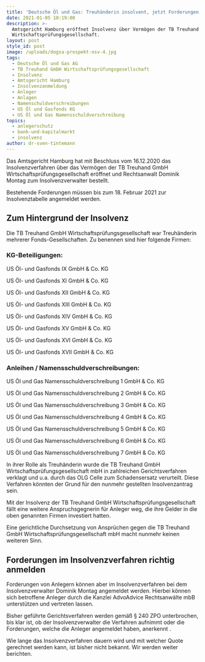 ```yaml
---
title: 'Deutsche Öl und Gas: Treuhänderin insolvent, jetzt Forderungen anmelden'
date: 2021-01-05 10:19:00
description: >-
  Amtsgericht Hamburg eröffnet Insolvenz über Vermögen der TB Treuhand
  Wirtschaftsprüfungsgesellschaft.
layout: post
style_id: post
image: /uploads/dogsa-prospekt-nsv-4.jpg
tags:
  - Deutsche Öl und Gas AG
  - TB Treuhand GmbH Wirtschaftsprüfungsgesellschaft
  - Insolvenz
  - Amtsgericht Hamburg
  - Insolvenzanmeldung
  - Anleger
  - Anlagen
  - Namenschuldverschreibungen
  - US Öl und Gasfonds KG
  - US Öl und Gas Namensschuldverschreibung
topics:
  - anlegerschutz
  - bank-und-kapitalmarkt
  - insolvenz
author: dr-sven-tintemann
---
```


Das Amtsgericht Hamburg hat mit Beschluss vom 16.12.2020 das Insolvenzverfahren über das Vermögen der TB Treuhand GmbH Wirtschaftsprüfungsgesellschaft eröffnet und Rechtsanwalt Dominik Montag zum Insolvenzverwalter bestellt.

Bestehende Forderungen müssen bis zum 18. Februar 2021 zur Insolvenztabelle angemeldet werden.

## Zum Hintergrund der Insolvenz

Die TB Treuhand GmbH Wirtschaftsprüfungsgesellschaft war Treuhänderin mehrerer Fonds-Gesellschaften. Zu benennen sind hier folgende Firmen:

### KG-Beteiligungen:

US Öl- und Gasfonds IX GmbH & Co. KG

US Öl- und Gasfonds XI GmbH & Co. KG

US Öl- und Gasfonds XII GmbH & Co. KG

US Öl- und Gasfonds XIII GmbH & Co. KG

US Öl- und Gasfonds XIV GmbH & Co. KG

US Öl- und Gasfonds XV GmbH & Co. KG

US Öl- und Gasfonds XVI GmbH & Co. KG

US Öl- und Gasfonds XVII GmbH & Co. KG

### Anleihen / Namensschuldverschreibungen:

US Öl und Gas Namensschuldverschreibung 1 GmbH & Co. KG

US Öl und Gas Namensschuldverschreibung 2 GmbH & Co. KG

US Öl und Gas Namensschuldverschreibung 3 GmbH & Co. KG

US Öl und Gas Namensschuldverschreibung 4 GmbH & Co. KG

US Öl und Gas Namensschuldverschreibung 5 GmbH & Co. KG

US Öl und Gas Namensschuldverschreibung 6 GmbH & Co. KG

US Öl und Gas Namensschuldverschreibung 7 GmbH & Co. KG

In ihrer Rolle als Treuhänderin wurde die TB Treuhand GmbH Wirtschaftsprüfungsgesellschaft mbH in zahlreichen Gerichtsverfahren verklagt und u.a. durch das OLG Celle zum Schadensersatz verurteilt. Diese Verfahren könnten der Grund für den nunmehr gestellten Insolvenzantrag sein.&nbsp;

Mit der Insolvenz der TB Treuhand GmbH Wirtschaftsprüfungsgesellschaft fällt eine weitere Anspruchsgegnerin für Anleger weg, die ihre Gelder in die oben genannten Firmen investiert hatten.

Eine gerichtliche Durchsetzung von Ansprüchen gegen die TB Treuhand GmbH Wirtschaftsprüfungsgesellschaft mbH macht nunmehr keinen weiteren Sinn.

## Forderungen im Insolvenzverfahren richtig anmelden

Forderungen von Anlegern können aber im Insolvenzverfahren bei dem Insolvenzverwalter Dominik Montag angemeldet werden. Hierbei können sich betroffene Anleger durch die Kanzlei AdvoAdvice Rechtsanwälte mbB unterstützen und vertreten lassen.

Bisher geführte Gerichtsverfahren werden gemä&szlig; &sect; 240 ZPO unterbrochen, bis klar ist, ob der Insolvenzverwalter die Verfahren aufnimmt oder die Forderungen, welche die Anleger angemeldet haben, anerkennt .

Wie lange das Insolvenzverfahren dauern wird und mit welcher Quote gerechnet werden kann, ist bisher nicht bekannt. Wir werden weiter berichten.
